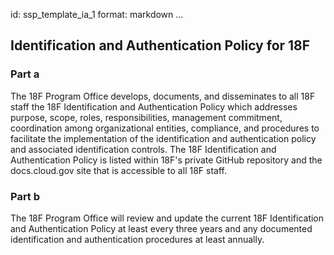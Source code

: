 id: ssp_template_ia_1
format: markdown
...
## Identification and Authentication Policy for 18F

### Part a

The 18F Program Office develops, documents, and disseminates to all 18F staff the 18F Identification and Authentication Policy which addresses purpose, scope, roles, responsibilities, management commitment, coordination among organizational entities, compliance, and procedures to facilitate the implementation of the identification and authentication policy and associated identification controls. The 18F Identification and Authentication Policy is listed within 18F's private GitHub repository and the docs.cloud.gov site that is accessible to all 18F staff.

### Part b

The 18F Program Office will review and update the current 18F Identification and Authentication Policy at least every three years and any documented identification and authentication procedures at least annually.
